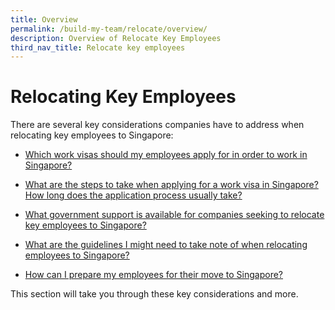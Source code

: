 ```yaml
---
title: Overview
permalink: /build-my-team/relocate/overview/
description: Overview of Relocate Key Employees
third_nav_title: Relocate key employees
---
```

# Relocating Key Employees

There are several key considerations companies have to address when relocating key employees to Singapore:

* [Which work visas should my employees apply for in order to work in Singapore?](/build-my-team/relocate-key-employees/work-visas/)

*  [What are the steps to take when applying for a work visa in Singapore? How long does the application process usually take?](/build-my-team/relocate-key-employees/work-visas/)

*  [What government support is available for companies seeking to relocate key employees to Singapore?](/build-my-team/relocate-key-employees/programmes-relocating-employees/)

* [What are the guidelines I might need to take note of when relocating employees to Singapore?](/build-my-team/relocate-key-employees/fair-consideration-framework/)

* [How can I prepare my employees for their move to Singapore?](/build-my-team/relocate-key-employees/prepare-employees-for-move-to-sg/)

This section will take you through these key considerations and more.